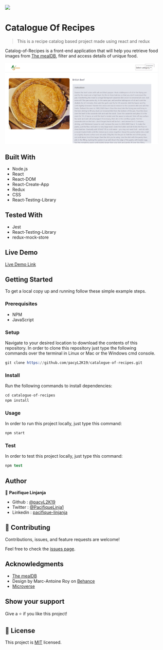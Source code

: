 ![](https://img.shields.io/badge/Microverse-blueviolet)
# Catalogue Of Recipes

> This is a recipe catalog based project made using react and redux

Catalog-of-Recipes is a front-end application that will help you retrieve food images from [The mealDB](https://www.themealdb.com/api.php), filter and access details of unique food.

<img src="./src/assets/cap.gif" alt="Screenshot" style="margin: auto; display: block;">

## Built With

- Node.js
- React
- React-DOM
- React-Create-App
- Redux
- CSS
- React-Testing-Library

## Tested With

- Jest
- React-Testing-Library
- redux-mock-store

## Live Demo

[Live Demo Link](http://catalog-recipes-p.herokuapp.com/)

## Getting Started

To get a local copy up and running follow these simple example steps.

### Prerequisites

- NPM
- JavaScript

### Setup

Navigate to your desired location to download the contents of this repository.
In order to clone this repository just type the following commands over the terminal in Linux or Mac or the Windows cmd console.

```s
git clone https://github.com/pacyL2K19/catalogue-of-recipes.git

```

### Install

Run the following commands to install dependencies:

```s
cd catalogue-of-recipes
npm install

```

### Usage

In order to run this project locally, just type this command:

```s
npm start

```

### Test

In order to test this project locally, just type this command:

```s
npm test

```

## Author

👤 **Pacifique Linjanja**

- Github : [@pacyL2K19](https://github.com/pacyL2K19)
- Twitter : [@PacifiqueLinja1](https://twitter.com/PacifiqueLinja1)
- Linkedin : [pacifique-linjanja](https://www.linkedin.com/in/pacifique-linjanja/)

## 🤝 Contributing

Contributions, issues, and feature requests are welcome!

Feel free to check the [issues page](https://github.com/pacyL2K19/Catalogue-of-Recipes/issues).

## Acknowledgments

- [The mealDB](https://www.themealdb.com/api.php)
- Design by Marc-Antoine Roy on [Behance](https://www.behance.net/gallery/11351281/NomNom)
- [Microverse](https://www.microverse.org/)

## Show your support

Give a ⭐️ if you like this project!

## 📝 License

This project is [MIT](LICENSE) licensed.